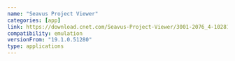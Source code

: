 ```yaml
---
name: "Seavus Project Viewer"
categories: [app]
link: https://download.cnet.com/Seavus-Project-Viewer/3001-2076_4-10281000.html
compatibility: emulation
versionFrom: "19.1.0.51280"
type: applications
---
```


